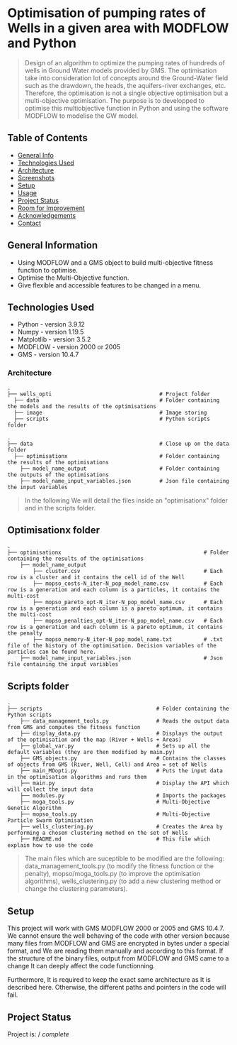 # Optimisation of pumping rates of Wells in a given area with MODFLOW and Python
> Design of an algorithm to optimize the pumping rates of hundreds of wells in Ground Water models provided by GMS. 
> The optimisation take into consideration lot of concepts around the Ground-Water field such as the drawdown, the
> heads, the aquifers-river exchanges, etc. Therefore, the optimisation is not a single objective optimisation but
> a multi-objective optimisation. The purpose is to developped to optimise this multiobjective function in Python 
> and using the software MODFLOW to modelise the GW model.


## Table of Contents
* [General Info](#general-information)
* [Technologies Used](#technologies-used)
* [Architecture](#architecture)
* [Screenshots](#screenshots)
* [Setup](#setup)
* [Usage](#usage)
* [Project Status](#project-status)
* [Room for Improvement](#room-for-improvement)
* [Acknowledgements](#acknowledgements)
* [Contact](#contact)
<!-- * [License](#license) -->


## General Information
- Using MODFLOW and a GMS object to build multi-objective fitness function to optimise.
- Optimise the Multi-Objective function.
- Give flexible and accessible features to be changed in a menu. 


## Technologies Used
- Python - version 3.9.12
- Numpy - version 1.19.5
- Matplotlib - version 3.5.2
- MODFLOW - version 2000 or 2005
- GMS - version 10.4.7

### Architecture

    .
    ├── wells_opti                                  # Project folder
      ├── data                                      # Folder containing the models and the results of the optimisations
      ├── image                                     # Image storing
      ├── scripts                                   # Python scripts folder

    .
    ├── data                                        # Close up on the data folder
      ├── optimisationx                             # Folder containing the results of the optimisations
        ├── model_name_output                       # Folder containing the outputs of the optimisations
        ├── model_name_input_variables.json         # Json file containing the input variables
  
> In the following We will detail the files inside an "optimisationx" folder and in the scripts folder.

## Optimisationx folder
    .
    ├── optimisationx                                             # Folder containing the results of the optimisations
        ├── model_name_output
            ├── cluster.csv                                       # Each row is a cluster and it contains the cell id of the Well
            ├── mopso_costs-N_iter-N_pop_model_name.csv           # Each row is a generation and each column is a particles, it contains the multi-cost
            ├── mopso_pareto_opt-N_iter-N_pop_model_name.csv      # Each row is a generation and each column is a pareto optimum, it contains the multi-cost
            ├── mopso_penalties_opt-N_iter-N_pop_model_name.csv   # Each row is a generation and each column is a pareto optimum, it contains the penalty
            ├── mopso_memory-N_iter-N_pop_model_name.txt          # .txt file of the history of the optimisation. Decision variables of the particles can be found here.
        ├── model_name_input_variables.json                       # Json file containing the input variables

## Scripts folder
    .
    ├── scripts                                    # Folder containing the Python scripts
        ├── data_management_tools.py               # Reads the output data from GMS and computes the fitness function
        ├── display_data.py                        # Displays the output of the optimisation and the map (River + Wells + Areas)
        ├── global_var.py                          # Sets up all the default variables (they are then modified by main.py) 
        ├── GMS_objects.py                         # Contains the classes of objects from GMS (River, Well, Cell) and Area = set of Wells
        ├── main_MOopti.py                         # Puts the input data in the optimisation algorithms and runs them
        ├── main.py                                # Display the API which will collect the input data
        ├── modules.py                             # Imports the packages
        ├── moga_tools.py                          # Multi-Objective Genetic Algorithm
        ├── mopso_tools.py                         # Multi-Objective Particle Swarm Optimisation
        ├── wells_clustering.py                    # Creates the Area by performing a chosen clustering method on the set of Wells
        ├── README.md                              # This file which explain how to use the code
                                                     

> The main files which are suceptible to be modified are the following: data_management_tools.py (to modify the fitness function or the penalty), mopso/moga_tools.py (to improve the optimisation algorithms), wells_clustering.py (to add a new clustering method or change the clustering parameters).


## Setup
This project will work with GMS MODFLOW 2000 or 2005 and GMS 10.4.7. We cannot ensure the well behaving of the code with other version because many files from MODFLOW and GMS are encrypted in bytes under a special format, and We are reading them manually and according to this format. If the structure of the binary files, output from MODFLOW and GMS came to a change It can deeply affect the code functionning.

Furthermore, It is required to keep the exact same architecture as It is described here. Otherwise, the different paths and pointers in the code will fail. 



## Project Status
Project is:  / _complete_ 


